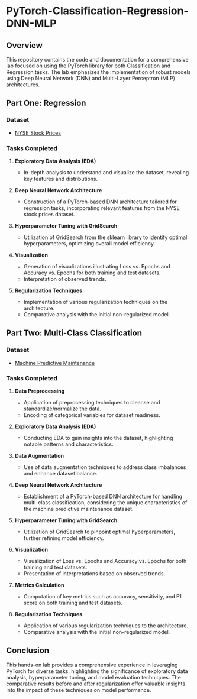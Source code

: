 # PyTorch-Classification-Regression-DNN-MLP

## Overview

This repository contains the code and documentation for a comprehensive lab focused on using the PyTorch library for both Classification and Regression tasks. The lab emphasizes the implementation of robust models using Deep Neural Network (DNN) and Multi-Layer Perceptron (MLP) architectures.

## Part One: Regression

### Dataset
- [NYSE Stock Prices](https://www.kaggle.com/datasets/dgawlik/nyse)

### Tasks Completed

1. **Exploratory Data Analysis (EDA)**
   - In-depth analysis to understand and visualize the dataset, revealing key features and distributions.

2. **Deep Neural Network Architecture**
   - Construction of a PyTorch-based DNN architecture tailored for regression tasks, incorporating relevant features from the NYSE stock prices dataset.

3. **Hyperparameter Tuning with GridSearch**
   - Utilization of GridSearch from the sklearn library to identify optimal hyperparameters, optimizing overall model efficiency.

4. **Visualization**
   - Generation of visualizations illustrating Loss vs. Epochs and Accuracy vs. Epochs for both training and test datasets.
   - Interpretation of observed trends.

5. **Regularization Techniques**
   - Implementation of various regularization techniques on the architecture.
   - Comparative analysis with the initial non-regularized model.

## Part Two: Multi-Class Classification

### Dataset
- [Machine Predictive Maintenance](https://www.kaggle.com/datasets/shivamb/machine-predictive-maintenance-classification)

### Tasks Completed

1. **Data Preprocessing**
   - Application of preprocessing techniques to cleanse and standardize/normalize the data.
   - Encoding of categorical variables for dataset readiness.

2. **Exploratory Data Analysis (EDA)**
   - Conducting EDA to gain insights into the dataset, highlighting notable patterns and characteristics.

3. **Data Augmentation**
   - Use of data augmentation techniques to address class imbalances and enhance dataset balance.

4. **Deep Neural Network Architecture**
   - Establishment of a PyTorch-based DNN architecture for handling multi-class classification, considering the unique characteristics of the machine predictive maintenance dataset.

5. **Hyperparameter Tuning with GridSearch**
   - Utilization of GridSearch to pinpoint optimal hyperparameters, further refining model efficiency.

6. **Visualization**
   - Visualization of Loss vs. Epochs and Accuracy vs. Epochs for both training and test datasets.
   - Presentation of interpretations based on observed trends.

7. **Metrics Calculation**
   - Computation of key metrics such as accuracy, sensitivity, and F1 score on both training and test datasets.

8. **Regularization Techniques**
   - Application of various regularization techniques to the architecture.
   - Comparative analysis with the initial non-regularized model.

## Conclusion

This hands-on lab provides a comprehensive experience in leveraging PyTorch for diverse tasks, highlighting the significance of exploratory data analysis, hyperparameter tuning, and model evaluation techniques. The comparative results before and after regularization offer valuable insights into the impact of these techniques on model performance.
